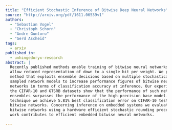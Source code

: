 ```yaml
---
title: "Efficient Stochastic Inference of Bitwise Deep Neural Networks"
source: "http://arxiv.org/pdf/1611.06539v1"
authors:
  - "Sebastian Vogel"
  - "Christoph Schorn"
  - "Andre Guntoro"
  - "Gerd Ascheid"
tags:
  - arxiv
published_in:
  - unhingedoryx-research
abstract: |
  Recently published methods enable training of bitwise neural networks which
  allow reduced representation of down to a single bit per weight. We present a
  method that exploits ensemble decisions based on multiple stochastically
  sampled network models to increase performance figures of bitwise neural
  networks in terms of classification accuracy at inference. Our experiments with
  the CIFAR-10 and GTSRB datasets show that the performance of such network
  ensembles surpasses the performance of the high-precision base model. With this
  technique we achieve 5.81% best classification error on CIFAR-10 test set using
  bitwise networks. Concerning inference on embedded systems we evaluate these
  bitwise networks using a hardware efficient stochastic rounding procedure. Our
  work contributes to efficient embedded bitwise neural networks.
  
---
```

